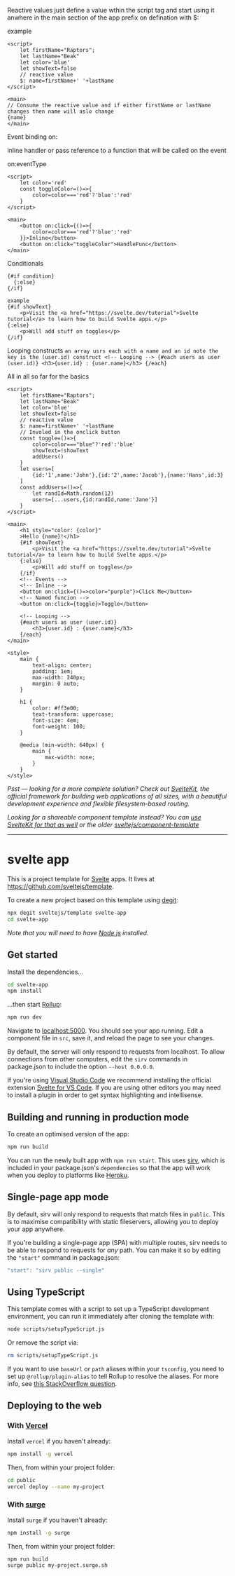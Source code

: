 Reactive values just define a value wthin the script tag and start using it anwhere in the main section of the app
prefix on defination with $:

example
```
<script>
	let firstName="Raptors";
	let lastName="Beak"
    let color='blue'
	let showText=false
	// reactive value
	$: name=firstName+' '+lastName
</script>

<main>
// Consume the reactive value and if either firstName or lastName changes then name will aslo change
{name}
</main>
```
Event binding on:

inline handler or pass reference to a function that will be called on the event 

on:eventType
```
<script>
    let color='red'
    const toggleColor=()=>{
        color=color==='red'?'blue':'red'
    }
</script>

<main>
    <button on:click={()=>{
        color=color==='red'?'blue':'red'
    }}>Inline</button>
    <button on:click="toggleColor">HandleFunc</button>
</main>

```
Conditionals
```
{#if condition}
  {:else}
{/if}

example
{#if showText}
    <p>Visit the <a href="https://svelte.dev/tutorial">Svelte tutorial</a> to learn how to build Svelte apps.</p>
{:else}
    <p>Will add stuff on toggles</p>
{/if}
```

Looping constructs
    ```an array usrs each with a name and an id note the key is the (user.id) construct
	<!-- Looping -->
	{#each users as user (user.id)}
		<h3>{user.id} : {user.name}</h3>
	{/each}
	```


All in all so far for the basics

```
<script>
	let firstName="Raptors";
	let lastName="Beak"
    let color='blue'
	let showText=false
	// reactive value
	$: name=firstName+' '+lastName
	// Involed in the onclick button
	const toggle=()=>{
		color=color==="blue"?'red':'blue'
		showText=!showText
		addUsers()
	}
	let users=[
		{id:'1',name:'John'},{id:'2',name:'Jacob'},{name:'Hans',id:3}
	]
	const addUsers=()=>{
        let randId=Math.random(12)
		users=[...users,{id:randId,name:'Jane'}]
	}
</script>

<main>
	<h1 style="color: {color}"
	>Hello {name}!</h1>
	{#if showText}
		<p>Visit the <a href="https://svelte.dev/tutorial">Svelte tutorial</a> to learn how to build Svelte apps.</p>
	{:else}
		<p>Will add stuff on toggles</p>
	{/if}
	<!-- Events -->
	<!-- Inline -->
	<button on:click={()=>color="purple"}>Click Me</button>
	<!-- Named funcion -->
	<button on:click={toggle}>Toggle</button>

	<!-- Looping -->
	{#each users as user (user.id)}
		<h3>{user.id} : {user.name}</h3>
	{/each}
</main>

<style>
	main {
		text-align: center;
		padding: 1em;
		max-width: 240px;
		margin: 0 auto;
	}

	h1 {
		color: #ff3e00;
		text-transform: uppercase;
		font-size: 4em;
		font-weight: 100;
	}

	@media (min-width: 640px) {
		main {
			max-width: none;
		}
	}
</style>
```


*Psst — looking for a more complete solution? Check out [SvelteKit](https://kit.svelte.dev), the official framework for building web applications of all sizes, with a beautiful development experience and flexible filesystem-based routing.*

*Looking for a shareable component template instead? You can [use SvelteKit for that as well](https://kit.svelte.dev/docs#packaging) or the older [sveltejs/component-template](https://github.com/sveltejs/component-template)*

---

# svelte app

This is a project template for [Svelte](https://svelte.dev) apps. It lives at https://github.com/sveltejs/template.

To create a new project based on this template using [degit](https://github.com/Rich-Harris/degit):

```bash
npx degit sveltejs/template svelte-app
cd svelte-app
```

*Note that you will need to have [Node.js](https://nodejs.org) installed.*


## Get started

Install the dependencies...

```bash
cd svelte-app
npm install
```

...then start [Rollup](https://rollupjs.org):

```bash
npm run dev
```

Navigate to [localhost:5000](http://localhost:5000). You should see your app running. Edit a component file in `src`, save it, and reload the page to see your changes.

By default, the server will only respond to requests from localhost. To allow connections from other computers, edit the `sirv` commands in package.json to include the option `--host 0.0.0.0`.

If you're using [Visual Studio Code](https://code.visualstudio.com/) we recommend installing the official extension [Svelte for VS Code](https://marketplace.visualstudio.com/items?itemName=svelte.svelte-vscode). If you are using other editors you may need to install a plugin in order to get syntax highlighting and intellisense.

## Building and running in production mode

To create an optimised version of the app:

```bash
npm run build
```

You can run the newly built app with `npm run start`. This uses [sirv](https://github.com/lukeed/sirv), which is included in your package.json's `dependencies` so that the app will work when you deploy to platforms like [Heroku](https://heroku.com).


## Single-page app mode

By default, sirv will only respond to requests that match files in `public`. This is to maximise compatibility with static fileservers, allowing you to deploy your app anywhere.

If you're building a single-page app (SPA) with multiple routes, sirv needs to be able to respond to requests for *any* path. You can make it so by editing the `"start"` command in package.json:

```js
"start": "sirv public --single"
```

## Using TypeScript

This template comes with a script to set up a TypeScript development environment, you can run it immediately after cloning the template with:

```bash
node scripts/setupTypeScript.js
```

Or remove the script via:

```bash
rm scripts/setupTypeScript.js
```

If you want to use `baseUrl` or `path` aliases within your `tsconfig`, you need to set up `@rollup/plugin-alias` to tell Rollup to resolve the aliases. For more info, see [this StackOverflow question](https://stackoverflow.com/questions/63427935/setup-tsconfig-path-in-svelte).

## Deploying to the web

### With [Vercel](https://vercel.com)

Install `vercel` if you haven't already:

```bash
npm install -g vercel
```

Then, from within your project folder:

```bash
cd public
vercel deploy --name my-project
```

### With [surge](https://surge.sh/)

Install `surge` if you haven't already:

```bash
npm install -g surge
```

Then, from within your project folder:

```bash
npm run build
surge public my-project.surge.sh
```
